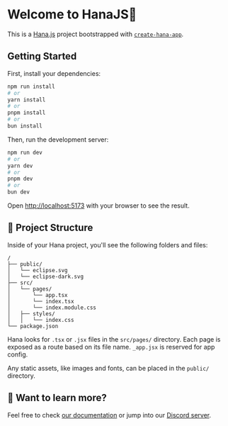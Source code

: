 # Welcome to HanaJS🍃

This is a [Hana.js](https://hanajs.dev/) project bootstrapped with [`create-hana-app`](https://github.com/naytive/naytive/tree/main/packages/create-hana-app).

## Getting Started

First, install your dependencies:

```bash
npm run install
# or
yarn install
# or
pnpm install
# or
bun install
```

Then, run the development server:

```bash
npm run dev
# or
yarn dev
# or
pnpm dev
# or
bun dev
```

Open [http://localhost:5173](http://localhost:5173) with your browser to see the result.

## 📐 Project Structure

Inside of your Hana project, you'll see the following folders and files:

```text
/
├── public/
│   └── eclipse.svg
│   └── eclipse-dark.svg
├── src/
│   └── pages/
│       └── app.tsx
│       └── index.tsx
│       └── index.module.css
│   ├── styles/
│   │   └── index.css
└── package.json
```

Hana looks for `.tsx` or `.jsx` files in the `src/pages/` directory. Each page is exposed as a route based on its file name. `_app.jsx` is reserved for app config.

Any static assets, like images and fonts, can be placed in the `public/` directory.

## 👀 Want to learn more?

Feel free to check [our documentation](https://hanajs.dev/) or jump into our [Discord server](https://discord.gg/Pkrm9NJPE3).
